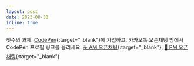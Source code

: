 ```yaml
---
layout: post
date: 2023-08-30
inline: true
---
```


첫주의 과제: [CodePen](https://codepen.io/pen){:target="\_blank"}에 가입하고, 카카오톡 오픈채팅 방에서 CodePen 프로필 링크를 올리세요. [☕ AM 오픈채팅](https://open.kakao.com/o/gpQLjODf){:target="\_blank"}, [🍔 PM 오픈채팅](https://open.kakao.com/o/gEEjkODf){:target="\_blank"}
